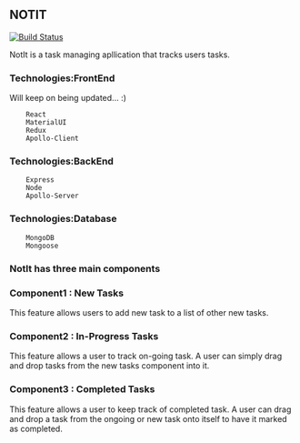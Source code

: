 ## NOTIT

[![Build Status](https://travis-ci.com/tribeless/notit-server.svg?branch=dev)](https://travis-ci.com/tribeless/notit-server)

NotIt is a task managing apllication that tracks users tasks. 

### Technologies:FrontEnd
Will keep on being updated... :)

        React
        MaterialUI
        Redux
        Apollo-Client
        
### Technologies:BackEnd

        Express
        Node
        Apollo-Server

### Technologies:Database

        MongoDB
        Mongoose


### NotIt has three main components
### Component1 : New Tasks

This feature allows users to add new task to a list of other new tasks. 

### Component2 : In-Progress Tasks

This feature allows a user to track on-going task. A user can simply drag and drop tasks from the new tasks component into it.

### Component3 : Completed Tasks

This feature allows a user to keep track of completed task. A user can drag and drop a task from the ongoing or new task onto itself to have it marked as completed.
